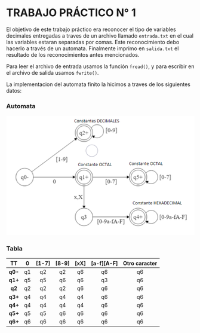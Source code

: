 # TRABAJO PRÁCTICO N° 1

El objetivo de este trabajo práctico era reconocer el tipo de variables decimales entregadas a traves de un archivo llamado `entrada.txt` en el cual las variables estaran separadas por comas. 
Este reconocimiento debo hacerlo a través de un automata. Finalmente imprimo en `salida.txt` el resultado de los reconocimientos antes mencionados.

Para leer el archivo de entrada usamos la función `fread()`, y para escribir en el archivo de salida usamos `fwrite()`.

La implementacion del automata finito la hicimos a traves de los siguientes datos:

### Automata
![Automata](https://github.com/mbeorlegui/2021_MIXTO_GRUPO_1/blob/master/TP_1/Automata.png)

### Tabla

| **TT**  |   0   | [1-7] | [8-9] | [xX]  | [a-f][A-F] | Otro caracter |
| :-----: | :---: | :---: | :---: | :---: | :--------: | :-----------: |
| **q0-** |  q1   |  q2   |  q2   |  q6   |     q6     |      q6       |
| **q1+** |  q5   |  q5   |  q6   |  q6   |     q3     |      q6       |
| **q2**  |  q2   |  q2   |  q2   |  q6   |     q6     |      q6       |
| **q3+** |  q4   |  q4   |  q4   |  q4   |     q6     |      q6       |
| **q4+** |  q4   |  q4   |  q4   |  q4   |     q6     |      q6       |
| **q5+** |  q5   |  q5   |  q6   |  q6   |     q6     |      q6       |
| **q6+** |  q6   |  q6   |  q6   |  q6   |     q6     |      q6       |
